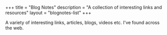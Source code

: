 +++
title = "Blog Notes"
description = "A collection of interesting links and resources"
layout = "blognotes-list"
+++

A variety of interesting links, articles, blogs, videos etc. I've found across the web.
